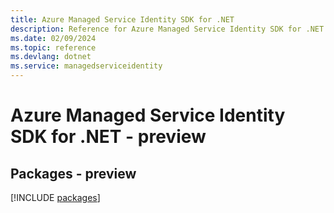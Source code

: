 ```yaml
---
title: Azure Managed Service Identity SDK for .NET
description: Reference for Azure Managed Service Identity SDK for .NET
ms.date: 02/09/2024
ms.topic: reference
ms.devlang: dotnet
ms.service: managedserviceidentity
---
```

# Azure Managed Service Identity SDK for .NET - preview
## Packages - preview
[!INCLUDE [packages](managed-service-identity-index.md)]